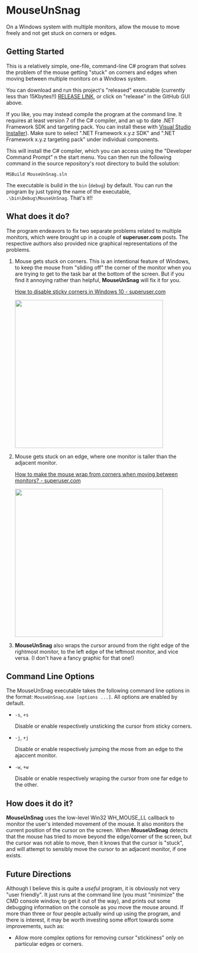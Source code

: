 # MouseUnSnag
On a Windows system with multiple monitors, allow the mouse to move freely and not get stuck on corners or edges.

## Getting Started
This is a relatively simple, one-file, command-line C# program that solves the problem of the mouse getting "stuck" on corners and edges when moving between multiple monitors on a Windows system.

You can download and run this project's "released" executable (currently less than 15Kbytes!!)  [RELEASE LINK](https://github.com/dale-roberts/MouseUnSnag/releases), or click on "release" in the GitHub GUI above.

If you like, you may instead compile the program at the command line. It requires at least version 7 of the C# compiler, and an up to date .NET Framework SDK and targeting pack. You can install these with [Visual Studio Installer](https://docs.microsoft.com/en-us/visualstudio/install/install-visual-studio)). Make sure to select ".NET Framework x.y.z SDK" and ".NET Framework x.y.z targeting pack" under individual components.

This will install the C# compiler, which you can access using the "Developer Command Prompt" n the start menu. You can then run the following command in the source repository's root directory to build the solution:

```
MSBuild MouseUnSnag.sln
```

The executable is build in the `bin` (`debug`) by default. You can run the program by just typing the name of the executable, `.\bin\Debug\MouseUnSnag`. That's it!!

## What does it do?
The program endeavors to fix two separate problems related to multiple monitors, which were brought up in a couple of **superuser.com** posts. The respective authors also provided nice graphical representations of the problems.

1. Mouse gets stuck on corners. This is an intentional feature of Windows, to keep the mouse from "sliding off" the corner of the monitor when you are trying to get to the task bar at the bottom of the screen. But if you find it annoying rather than helpful, **MouseUnSnag** will fix it for you.

   [How to disable sticky corners in Windows 10 - superuser.com](https://superuser.com/questions/947817/how-to-disable-sticky-corners-in-windows-10)
   
   <img src=https://i.stack.imgur.com/RxDz4.png width="400"/>

2. Mouse gets stuck on an edge, where one monitor is taller than the adjacent monitor.

   [How to make the mouse wrap from corners when moving between monitors? - superuser.com](https://superuser.com/questions/865469/how-to-make-the-mouse-wrap-from-corners-when-moving-between-monitors)
   
   <img src=https://i.stack.imgur.com/5Rlji.png width="400"/>

3. **MouseUnSnag** also wraps the cursor around from the right edge of the rightmost monitor, to the left edge of the leftmost monitor, and vice versa. (I don't have a fancy graphic for that one!)

## Command Line Options

The MouseUnSnag executable takes the following command line options in the format: `MouseUnSnag.exe [options ...]`. All options are enabled by default.

* `-s`, `+s`

  Disable or enable respectively unsticking the cursor from sticky corners.

* `-j`, `+j`

  Disable or enable respectively jumping the mose from an edge to the ajaccent monitor.

* `-w`, `+w`

  Disable or enable respectively wraping the cursor from one far edge to the other.

## How does it do it?
**MouseUnSnag** uses the low-level Win32 WH_MOUSE_LL callback to monitor the user's intended movement of the mouse. It also monitors the current position of the cursor on the screen. When **MouseUnSnag** detects that the mouse has tried to move beyond the edge/corner of the screen, but the cursor was not able to move, then it knows that the cursor is "stuck", and will attempt to sensibly move the cursor to an adjacent monitor, if one exists.

## Future Directions
Although I believe this is quite a *useful* program, it is obviously not very "user friendly". It just runs at the command line (you must "minimize" the CMD console window, to get it out of the way), and prints out some debugging information on the console as you move the mouse around. If more than three or four people actually wind up using the program, and there is interest, it may be worth investing some effort towards some improvements, such as:

* Allow more complex options for removing cursor "stickiness" only on particular edges or corners.
